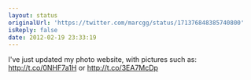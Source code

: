 ```yaml
---
layout: status
originalUrl: 'https://twitter.com/marcgg/status/171376848385740800'
isReply: false
date: 2012-02-19 23:33:19
---
```


I've just updated my photo website, with pictures such as: http://t.co/0NHF7a1H or http://t.co/3EA7McDp
